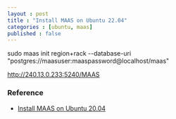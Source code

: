 ```yaml
---
layout : post
title : "Install MAAS on Ubuntu 22.04"
categories : [ubuntu, maas]
published : false
---
```



sudo maas init region+rack --database-uri "postgres://maasuser:maaspassword@localhost/maas"



http://240.13.0.233:5240/MAAS

### Reference
* [Install MAAS on Ubuntu 20.04](https://linuxways.net/ubuntu/how-to-install-maas-on-ubuntu-20-04/)
